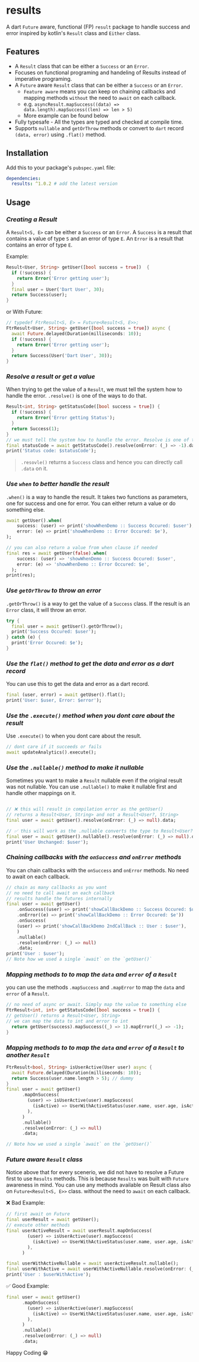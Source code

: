 # results
A dart `Future` aware, functional (FP) `result` package to handle success and error inspired by kotlin's `Result` class and `Either` class.

## Features
- A `Result` class that can be either a `Success` or an `Error`.
- Focuses on functional programing and handeling of Results instead of imperative programing.
- A `Future` aware `Result` class that can be either a `Success` or an `Error`.
  - `Feature aware` means you can keep on chaining callbacks and mapping methods `without` the need to `await` on each callback.
  - e.g. `asyncResult.mapSuccess((data) => data.length).mapSuccess((len) => len > 5)` 
  - More example can be found below
- Fully typesafe - All the types are typed and checked at compile time.
- Supports `nullable` and `getOrThrow` methods or convert to `dart` record `(data, error)` using `.flat()` method.


## Installation

Add this to your package's `pubspec.yaml` file:
```yaml
dependencies:
  results: ^1.0.2 # add the latest version
```

## Usage

### _Creating a Result_
A `Result<S, E>` can be either a `Success` or an `Error`. A `Success` is a result that contains a value of type `S` and an error of type `E`. An `Error` is a result that contains an error of type `E`.

Example:
```dart
Result<User, String> getUser([bool success = true])  {
  if (!success) {
    return Error('Error getting user');
  }
  final user = User('Dart User', 30);
  return Success(user);
}
```
or With Future:
```dart
// typedef FtrResult<S, E> = Future<Result<S, E>>;
FtrResult<User, String> getUser([bool success = true]) async {
  await Future.delayed(Duration(milliseconds: 10));
  if (!success) {
    return Error('Error getting user');
  }
  return Success(User('Dart User', 30));
}
```

### _Resolve a result or get a value_
When trying to get the value of a `Result`, we must tell the system how to handle the error. `.resolve()` is one of the ways to do that.

```dart
Result<int, String> getStatusCode([bool success = true]) {
  if (!success) {
    return Error('Error getting Status');
  }
  return Success(1);
}
// we must tell the system how to handle the error. Resolve is one of the ways
final statusCode = await getStatusCode().resolve(onError: (_) => -1).data;
print('Status code: $statusCode');
```
> `.resovle()` returns a `Success` class and hence you can directly call `.data` on it.

### _Use `when` to better handle the result_
`.when()` is a way to handle the result. It takes two functions as parameters, one for success and one for error. You can either return a value or do something else.

```dart
await getUser().when(
    success: (user) => print('showWhenDemo :: Success Occured: $user'),
    error: (e) => print('showWhenDemo :: Error Occured: $e'),
);

// you can also return a value from when clause if needed
final res = await getUser(false).when(
    success: (user) => 'showWhenDemo :: Success Occured: $user',
    error: (e) => 'showWhenDemo :: Error Occured: $e',
  );
print(res);
```

### _Use `getOrThrow` to throw an error_
`.getOrThrow()` is a way to get the value of a `Success` class. If the result is an `Error` class, it will throw an error.
```dart
try {
  final user = await getUser().getOrThrow();
  print('Success Occured: $user');
} catch (e) {
  print('Error Occured: $e');
}
```

### _Use the `flat()` method to get the data and error as a dart record_
You can use this to get the data and error as a dart record.
```dart
final (user, error) = await getUser().flat();
print('User: $user, Error: $error');
```

### _Use the `.execute()` method when you dont care about the result_
Use `.execute()` to when you dont care about the result.
```dart
// dont care if it succeeds or fails
await updateAnalytics().execute();
```

### _Use the `.nullable()` method to make it nullable_
Sometimes you want to make a `Result` nullable even if the original result was not nullable. You can use `.nullable()` to make it nullable first and handle other mappings on it.
```dart

// ❌ this will result in compilation error as the getUser() 
// returns a Result<User, String> and not a Result<User?, String>
final user = await getUser().resolve(onError: (_) => null).data;

// ✅ this will work as the .nullable converts the type to Result<User?, String>
final user = await getUser().nullable().resolve(onError: (_) => null).data;
print('User Unchanged: $user');
```

### _Chaining callbacks with the `onSuccess` and `onError` methods_
You can chain callbacks with the `onSuccess` and `onError` methods. No need to await on each callback.
```dart
// chain as many callbacks as you want
// no need to call await on each callback
// results handle the futures internally
final user = await getUser()
    .onSuccess((user) => print('showCallBackDemo :: Success Occured: $user'))
    .onError((e) => print('showCallBackDemo :: Error Occured: $e'))
    .onSuccess(
    (user) => print('showCallBackDemo 2ndCallBack :: User : $user'),
    )
    .nullable()
    .resolve(onError: (_) => null)
    .data;
print('User : $user');
// Note how we used a single `await` on the `getUser()`
```

### _Mapping methods to to map the `data` and `error` of a `Result`_
you can use the methods `.mapSuccess` and `.mapError` to map the `data` and `error` of a `Result`.

```dart
// no need of async or await. Simply map the value to something else
FtrResult<int, int> getStatusCode([bool success = true]) {
// getUser() returns a Result<User, String>
// we can map the data to int and error to int
  return getUser(success).mapSuccess((_) => 1).mapError((_) => -1);
}
```

### _Mapping methods to to map the `data` and `error` of a `Result` to another `Result`_
```dart
FtrResult<bool, String> isUserActive(User user) async {
  await Future.delayed(Duration(milliseconds: 10));
  return Success(user.name.length > 5); // dummy
}
final user = await getUser()
      .mapOnSuccess(
        (user) => isUserActive(user).mapSuccess(
          (isActive) => UserWithActiveStatus(user.name, user.age, isActive),
        ),
      )
      .nullable()
      .resolve(onError: (_) => null)
      .data;

// Note how we used a single `await` on the `getUser()`
```

### _Future aware `Result` class_
Notice above that for every scenerio, we did not have to resolve a Future first to use `Results` methods. This is because `Results` was built with `Future` awareness in mind. You can use any methods available on Result class also on `Future<Result<S, E>>` class. without the need to `await` on each callback.

❌ Bad Example:  
```dart
// first await on Future
final userResult = await getUser();
// execute other methods
final userActiveResult = await userResult.mapOnSuccess(
        (user) => isUserActive(user).mapSuccess(
          (isActive) => UserWithActiveStatus(user.name, user.age, isActive),
        ),
      )

final userWithActiveNullable = await userActiveResult.nullable();
final userWithActive = await userWithActiveNullable.resolve(onError: (_) => null);
print('User : $userWithActive');
```

✅ Good Example:  
```dart
final user = await getUser()
      .mapOnSuccess(
        (user) => isUserActive(user).mapSuccess(
          (isActive) => UserWithActiveStatus(user.name, user.age, isActive),
        ),
      )
      .nullable()
      .resolve(onError: (_) => null)
      .data;
```

Happy Coding 😁